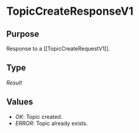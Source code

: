 # TopicCreateResponseV1

## Purpose

<!-- ANCHOR: purpose -->
Response to a [[TopicCreateRequestV1]].
<!-- ANCHOR_END: purpose -->

## Type

<!-- ANCHOR: type -->
<div class="type">

*Result*

</div>
<!-- ANCHOR_END: type -->

## Values

- *OK*: Topic created.
- *ERROR*: Topic already exists.
